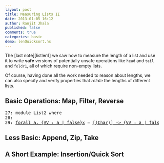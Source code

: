 ```yaml
---
layout: post
title: Measuring Lists II
date: 2013-01-05 16:12
author: Ranjit Jhala
published: false 
comments: true
categories: basic
demo: lenQuicksort.hs
---
```


The [last note][listlen1] we saw how to measure the length of a list
and use it to write **safe** versions of potentially unsafe operations
like `head` and `tail` and `foldr1`, all of which require non-empty lists.

Of course, having done all the work needed to reason about lengths, 
we can also specify and verify properties that *relate* the lengths
of different lists.

<!-- more -->

Basic Operations: Map, Filter, Reverse
--------------------------------------


<pre><span class=hs-linenum>27: </span><span class='hs-keyword'>module</span> <span class='hs-conid'>List2</span> <span class='hs-keyword'>where</span>
<span class=hs-linenum>28: </span>
<span class=hs-linenum>29: </span><a class=annot href="#"><span class=annottext>forall a. {VV : a | false}</span><span class='hs-definition'>x</span></a> <span class='hs-keyglyph'>=</span> <a class=annot href="#"><span class=annottext>[(Char)] -&gt; {VV : a | false}</span><span class='hs-varid'>error</span></a> <a class=annot href="#"><span class=annottext>{VV : [(Char)] | (len([VV]) &gt;= 0)}</span><span class='hs-str'>"TODO"</span></a>
</pre>
Less Basic: Append, Zip, Take 
-----------------------------

A Short Example: Insertion/Quick Sort
-------------------------------------




